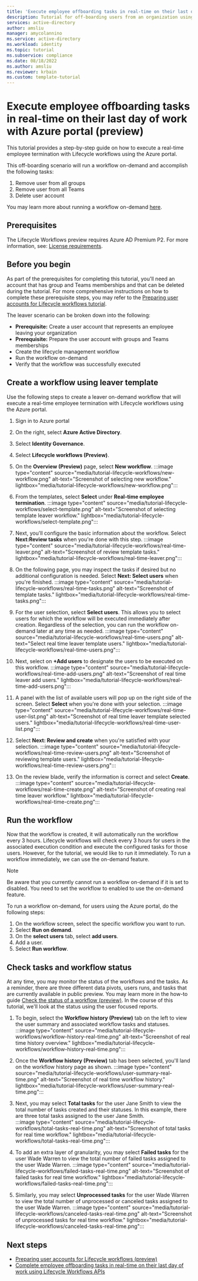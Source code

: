 ```yaml
---
title: 'Execute employee offboarding tasks in real-time on their last day of work with Azure portal (preview)'
description: Tutorial for off-boarding users from an organization using Lifecycle workflows with Azure portal (preview).
services: active-directory
author: amsliu
manager: amycolannino
ms.service: active-directory
ms.workload: identity
ms.topic: tutorial
ms.subservice: compliance
ms.date: 08/18/2022
ms.author: amsliu
ms.reviewer: krbain
ms.custom: template-tutorial
---
```


# Execute employee offboarding tasks in real-time on their last day of work with Azure portal (preview)

This tutorial provides a step-by-step guide on how to execute a real-time employee termination with Lifecycle workflows using the Azure portal.

This off-boarding scenario will run a workflow on-demand and accomplish the following tasks:
 
1. Remove user from all groups
2. Remove user from all Teams
3. Delete user account

You may learn more about running a workflow on-demand [here](on-demand-workflow.md).

## Prerequisites

The Lifecycle Workflows preview requires Azure AD Premium P2. For more information, see: [License requirements](what-are-lifecycle-workflows.md#license-requirements).


##  Before you begin

As part of the prerequisites for completing this tutorial, you'll need an account that has group and Teams memberships and that can be deleted during the tutorial. For more comprehensive instructions on how to complete these prerequisite steps, you may refer to  the [Preparing user accounts for Lifecycle workflows tutorial](tutorial-prepare-azure-ad-user-accounts.md).

The leaver scenario can be broken down into the following:
-	**Prerequisite:** Create a user account that represents an employee leaving your organization
-	**Prerequisite:** Prepare the user account with groups and Teams memberships
-	Create the lifecycle management workflow
-	Run the workflow on-demand
-	Verify that the workflow was successfully executed

## Create a workflow using leaver template
Use the following steps to create a leaver on-demand workflow that will execute a real-time employee termination with Lifecycle workflows using the Azure portal.

 1.  Sign in to Azure portal
 2.  On the right, select **Azure Active Directory**.
 3.  Select **Identity Governance**.
 4.  Select **Lifecycle workflows (Preview)**.
 5.  On the **Overview (Preview)** page, select **New workflow**. 
    :::image type="content" source="media/tutorial-lifecycle-workflows/new-workflow.png" alt-text="Screenshot of selecting new workflow." lightbox="media/tutorial-lifecycle-workflows/new-workflow.png":::

 6. From the templates, select **Select** under **Real-time employee termination**.
   :::image type="content" source="media/tutorial-lifecycle-workflows/select-template.png" alt-text="Screenshot of selecting template leaver workflow." lightbox="media/tutorial-lifecycle-workflows/select-template.png":::

 7. Next, you'll configure the basic information about the workflow. Select **Next:Review tasks** when you're done with this step. 
   :::image type="content" source="media/tutorial-lifecycle-workflows/real-time-leaver.png" alt-text="Screenshot of review template tasks." lightbox="media/tutorial-lifecycle-workflows/real-time-leaver.png":::

 8. On the following page, you may inspect the tasks if desired but no additional configuration is needed. Select **Next: Select users** when you're finished.
   :::image type="content" source="media/tutorial-lifecycle-workflows/real-time-tasks.png" alt-text="Screenshot of template tasks." lightbox="media/tutorial-lifecycle-workflows/real-time-tasks.png":::

 9. For the user selection, select **Select users**. This allows you to select users for which the workflow will be executed immediately after creation. Regardless of the selection, you can run the workflow on-demand later at any time as needed.
   :::image type="content" source="media/tutorial-lifecycle-workflows/real-time-users.png" alt-text="Select real time leaver template users." lightbox="media/tutorial-lifecycle-workflows/real-time-users.png":::
 
 10. Next, select on **+Add users** to designate the users to be executed on this workflow.
   :::image type="content" source="media/tutorial-lifecycle-workflows/real-time-add-users.png" alt-text="Screenshot of real time leaver add users." lightbox="media/tutorial-lifecycle-workflows/real-time-add-users.png":::
 
 11. A panel with the list of available users will pop up on the right side of the screen. Select **Select** when you're done with your selection.
   :::image type="content" source="media/tutorial-lifecycle-workflows/real-time-user-list.png" alt-text="Screenshot of real time leaver template selected users." lightbox="media/tutorial-lifecycle-workflows/real-time-user-list.png":::

 12. Select **Next: Review and create** when you're satisfied with your selection.
   :::image type="content" source="media/tutorial-lifecycle-workflows/real-time-review-users.png" alt-text="Screenshot of reviewing template users." lightbox="media/tutorial-lifecycle-workflows/real-time-review-users.png":::

 13. On the review blade, verify the information is correct and select **Create**.
   :::image type="content" source="media/tutorial-lifecycle-workflows/real-time-create.png" alt-text="Screenshot of creating real time leaver workflow." lightbox="media/tutorial-lifecycle-workflows/real-time-create.png":::

## Run the workflow 
Now that the workflow is created, it will automatically run the workflow every 3 hours. Lifecycle workflows will check every 3 hours for users in the associated execution condition and execute the configured tasks for those users.  However, for the tutorial, we would like to run it immediately. To run a workflow immediately, we can use the on-demand feature.

>[!NOTE]
>Be aware that you currently cannot run a workflow on-demand if it is set to disabled.  You need to set the workflow to enabled to use the on-demand feature.

To run a workflow on-demand, for users using the Azure portal, do the following steps:

 1. On the workflow screen, select the specific workflow you want to run.
 2. Select **Run on demand**.
 3. On the **select users** tab, select **add users**.
 4. Add a user.
 5. Select **Run workflow**.
 
## Check tasks and workflow status

At any time, you may monitor the status of the workflows and the tasks. As a reminder, there are three different data pivots, users runs, and tasks that are currently available in public preview. You may learn more in the how-to guide [Check the status of a workflow (preview)](check-status-workflow.md). In the course of this tutorial, we'll look at the status using the user focused reports.

 1. To begin, select the **Workflow history (Preview)** tab on the left to view the user summary and associated workflow tasks and statuses.  
 :::image type="content" source="media/tutorial-lifecycle-workflows/workflow-history-real-time.png" alt-text="Screenshot of real time history overview." lightbox="media/tutorial-lifecycle-workflows/workflow-history-real-time.png":::

1. Once the **Workflow history (Preview)** tab has been selected, you'll land on the workflow history page as shown.
 :::image type="content" source="media/tutorial-lifecycle-workflows/user-summary-real-time.png" alt-text="Screenshot of real time workflow history." lightbox="media/tutorial-lifecycle-workflows/user-summary-real-time.png":::

1. Next, you may select **Total tasks** for the user Jane Smith to view the total number of tasks created and their statuses. In this example, there are three total tasks assigned to the user Jane Smith.  
 :::image type="content" source="media/tutorial-lifecycle-workflows/total-tasks-real-time.png" alt-text="Screenshot of total tasks for real time workflow." lightbox="media/tutorial-lifecycle-workflows/total-tasks-real-time.png":::

1. To add an extra layer of granularity, you may select **Failed tasks** for the user Wade Warren to view the total number of failed tasks assigned to the user Wade Warren.
 :::image type="content" source="media/tutorial-lifecycle-workflows/failed-tasks-real-time.png" alt-text="Screenshot of failed tasks for real time workflow." lightbox="media/tutorial-lifecycle-workflows/failed-tasks-real-time.png":::

1. Similarly, you may select **Unprocessed tasks** for the user Wade Warren to view the total number of unprocessed or canceled tasks assigned to the user Wade Warren.
 :::image type="content" source="media/tutorial-lifecycle-workflows/canceled-tasks-real-time.png" alt-text="Screenshot of unprocessed tasks for real time workflow." lightbox="media/tutorial-lifecycle-workflows/canceled-tasks-real-time.png":::

## Next steps
- [Preparing user accounts for Lifecycle workflows (preview)](tutorial-prepare-azure-ad-user-accounts.md)
- [Complete employee offboarding tasks in real-time on their last day of work using Lifecycle Workflows APIs](/graph/tutorial-lifecycle-workflows-offboard-custom-workflow)